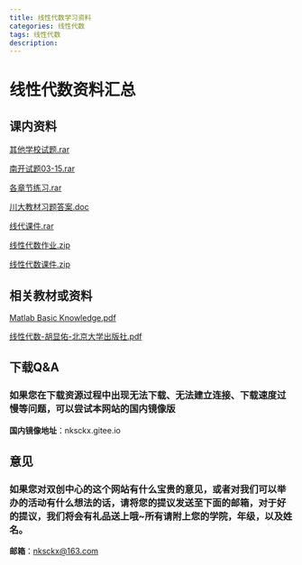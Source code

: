 ```yaml
---
title: 线性代数学习资料
categories: 线性代数
tags: 线性代数
description: 
---
```


# 线性代数资料汇总

<!--more-->

## 课内资料

[其他学校试题.rar](https://gitee.com/nksckx/xianxingdaishu/raw/master/其他学校试题.rar)

[南开试题03-15.rar](https://gitee.com/nksckx/xianxingdaishu/raw/master/南开试题03-15.rar)

[各章节练习.rar](https://gitee.com/nksckx/xianxingdaishu/raw/master/各章节练习.rar)

[川大教材习题答案.doc](https://gitee.com/nksckx/xianxingdaishu/raw/master/川大教材习题答案.doc)

[线代课件.rar](https://gitee.com/nksckx/xianxingdaishu/raw/master/线代课件.rar)

[线性代数作业.zip](https://gitee.com/nksckx/xianxingdaishu/raw/master/线性代数作业.zip)

[线性代数课件.zip](https://gitee.com/nksckx/xianxingdaishu/raw/master/线性代数课件.zip)


## 相关教材或资料

[Matlab Basic Knowledge.pdf](https://gitee.com/nksckx/xianxingdaishu/raw/master/Matlab%20Basic%20Knowledge.pdf)

[线性代数-胡显佑-北京大学出版社.pdf](https://gitee.com/nksckx/xianxingdaishu/raw/master/线性代数-胡显佑-北京大学出版社.pdf)


## 下载Q&A

### 如果您在下载资源过程中出现无法下载、无法建立连接、下载速度过慢等问题，可以尝试本网站的国内镜像版

**国内镜像地址**：nksckx.gitee.io

## 意见

### 如果您对双创中心的这个网站有什么宝贵的意见，或者对我们可以举办的活动有什么想法的话，请将您的提议发送至下面的邮箱，对于好的提议，我们将会有礼品送上哦~所有请附上您的学院，年级，以及姓名。

**邮箱**：nksckx@163.com
